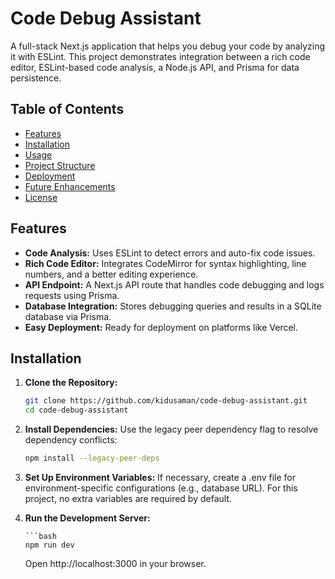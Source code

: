 # Code Debug Assistant

A full-stack Next.js application that helps you debug your code by analyzing it with ESLint. This project demonstrates integration between a rich code editor, ESLint-based code analysis, a Node.js API, and Prisma for data persistence.

## Table of Contents

- [Features](#features)
- [Installation](#installation)
- [Usage](#usage)
- [Project Structure](#project-structure)
- [Deployment](#deployment)
- [Future Enhancements](#future-enhancements)
- [License](#license)

## Features

- **Code Analysis:** Uses ESLint to detect errors and auto-fix code issues.
- **Rich Code Editor:** Integrates CodeMirror for syntax highlighting, line numbers, and a better editing experience.
- **API Endpoint:** A Next.js API route that handles code debugging and logs requests using Prisma.
- **Database Integration:** Stores debugging queries and results in a SQLite database via Prisma.
- **Easy Deployment:** Ready for deployment on platforms like Vercel.

## Installation

1. **Clone the Repository:**

   ```bash
   git clone https://github.com/kidusaman/code-debug-assistant.git
   cd code-debug-assistant
2. **Install Dependencies:**
   Use the legacy peer dependency flag to resolve dependency conflicts:

    ```bash
    npm install --legacy-peer-deps
3. **Set Up Environment Variables:**
   If necessary, create a .env file for environment-specific configurations (e.g., database URL). For this project, no extra variables are required by default.
4. **Run the Development Server:**

       ```bash
       npm run dev
   Open http://localhost:3000 in your browser.
